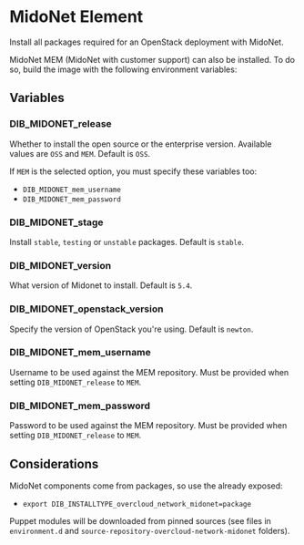 MidoNet Element
===============

Install all packages required for an OpenStack deployment with MidoNet.

MidoNet MEM (MidoNet with customer support) can also be installed. To do so,
build the image with the following environment variables:

## Variables

### DIB\_MIDONET\_release

Whether to install the open source or the enterprise version. Available values
are `OSS` and `MEM`. Default is `OSS`.

If `MEM` is the selected option, you must specify these variables too:

  * `DIB_MIDONET_mem_username`
  * `DIB_MIDONET_mem_password`

### DIB\_MIDONET\_stage

Install `stable`, `testing` or `unstable` packages. Default is `stable`.

### DIB\_MIDONET\_version

What version of Midonet to install. Default is `5.4`.

### DIB\_MIDONET\_openstack\_version

Specify the version of OpenStack you're using. Default is `newton`.

### DIB\_MIDONET\_mem\_username

Username to be used against the MEM repository. Must be provided when setting
`DIB_MIDONET_release` to `MEM`.

### DIB\_MIDONET\_mem\_password

Password to be used against the MEM repository. Must be provided when setting
`DIB_MIDONET_release` to `MEM`.

## Considerations

MidoNet components come from packages, so use the already exposed:

  * `export DIB_INSTALLTYPE_overcloud_network_midonet=package`

Puppet modules will be downloaded from pinned sources (see files in
`environment.d` and `source-repository-overcloud-network-midonet` folders).
